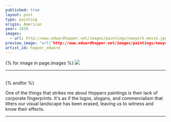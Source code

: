 ```yaml
---
published: true
layout: post
type: painting
origin: American
year: 1939
images:
  - url: http://www.edwardhopper.net/images/paintings/newyork-movie.jpg
preview_image: "url("http://www.edwardhopper.net/images/paintings/newyork-movie.jpg");"
artist_id: hopper_edward
---
```


<div class ="main-image">
{% for image in page.images %}
<img src="{{ site.baseurl }}{{ image.url }}" class="">
<br>
<hr>
<br>
{% endfor %}
</div>

One of the things that strikes me about Hoppers paintings is their lack of corporate fingerprints. It's as if the logos, slogans, and commercialism that litters our visual landscape has been erased, leaving us to witness and know their effects.

<hr>